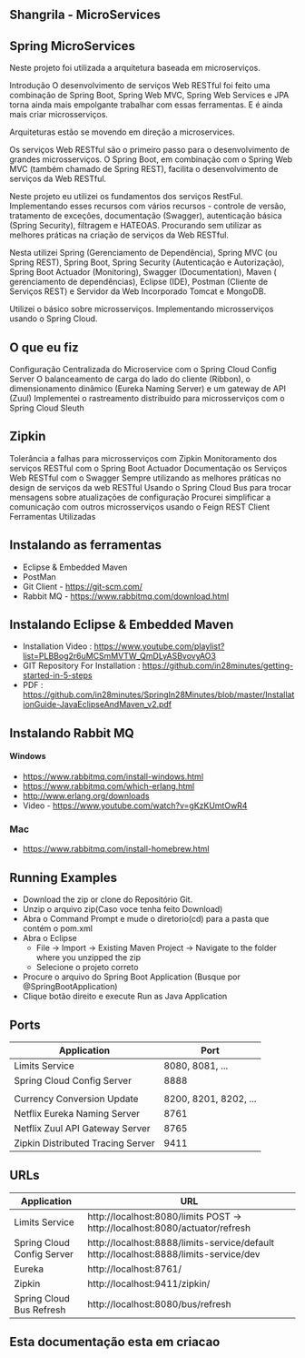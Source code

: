 ## Shangrila - MicroServices
## Spring MicroServices

Neste projeto foi utilizada a arquitetura baseada em microserviços.

Introdução
O desenvolvimento de serviços Web RESTful foi feito uma combinação de Spring Boot, Spring Web MVC, Spring Web Services e JPA torna ainda mais empolgante trabalhar com essas ferramentas. E é ainda mais criar microsserviços.

Arquiteturas estão se movendo em direção a microservices.

Os serviços Web RESTful são o primeiro passo para o desenvolvimento de grandes microsserviços. O Spring Boot, em combinação com o Spring Web MVC (também chamado de Spring REST), facilita o desenvolvimento de serviços da Web RESTful.

Neste projeto eu utilizei os fundamentos dos serviços RestFul. Implementando esses recursos com vários recursos - controle de versão, tratamento de exceções, documentação (Swagger), autenticação básica (Spring Security), filtragem e HATEOAS. Procurando sem utilizar as melhores práticas na criação de serviços da Web RESTful.

Nesta utilizei Spring (Gerenciamento de Dependência), Spring MVC (ou Spring REST), Spring Boot, Spring Security (Autenticação e Autorização), Spring Boot Actuador (Monitoring), Swagger (Documentation), Maven ( gerenciamento de dependências), Eclipse (IDE), Postman (Cliente de Serviços REST) ​​e Servidor da Web Incorporado Tomcat e MongoDB.

Utilizei o básico sobre microsserviços. Implementando microsserviços usando o Spring Cloud.

## O que eu fiz

Configuração Centralizada do Microservice com o Spring Cloud Config Server
O balanceamento de carga do lado do cliente (Ribbon), o dimensionamento dinâmico (Eureka Naming Server) e um gateway de API (Zuul)
Implementei o rastreamento distribuído para microsserviços com o Spring Cloud Sleuth

## Zipkin
Tolerância a falhas para microsserviços com Zipkin
Monitoramento dos serviços RESTful com o Spring Boot Actuador
Documentação os Serviços Web RESTful com o Swagger
Sempre utilizando as melhores práticas no design de serviços da web RESTful
Usando o Spring Cloud Bus para trocar mensagens sobre atualizações de configuração
Procurei simplificar a comunicação com outros microsserviços usando o Feign REST Client
Ferramentas Utilizadas

## Instalando as ferramentas
- Eclipse & Embedded Maven
- PostMan
- Git Client - https://git-scm.com/
- Rabbit MQ - https://www.rabbitmq.com/download.html


## Instalando Eclipse & Embedded Maven
- Installation Video : https://www.youtube.com/playlist?list=PLBBog2r6uMCSmMVTW_QmDLyASBvovyAO3
- GIT Repository For Installation : https://github.com/in28minutes/getting-started-in-5-steps
- PDF : https://github.com/in28minutes/SpringIn28Minutes/blob/master/InstallationGuide-JavaEclipseAndMaven_v2.pdf

## Instalando Rabbit MQ

#### Windows
- https://www.rabbitmq.com/install-windows.html
- https://www.rabbitmq.com/which-erlang.html
- http://www.erlang.org/downloads
- Video - https://www.youtube.com/watch?v=gKzKUmtOwR4

### Mac
- https://www.rabbitmq.com/install-homebrew.html

## Running Examples
- Download the zip or clone do Repositório Git.
- Unzip o arquivo zip(Caso voce tenha feito Download)
- Abra o Command Prompt e mude o diretorio(cd) para a pasta que contém o pom.xml
- Abra o  Eclipse 
   - File -> Import -> Existing Maven Project -> Navigate to the folder where you unzipped the zip
   - Selecione o projeto correto
- Procure o arquivo do Spring Boot Application (Busque por @SpringBootApplication)
- Clique botão direito e execute Run as Java Application

## Ports

|     Application       |     Port          |
| ------------- | ------------- |
| Limits Service | 8080, 8081, ... |
| Spring Cloud Config Server | 8888 |
|  |  |
| Currency Conversion Update | 8200, 8201, 8202, ... |
| Netflix Eureka Naming Server | 8761 |
| Netflix Zuul API Gateway Server | 8765 |
| Zipkin Distributed Tracing Server | 9411 |


## URLs

|     Application       |     URL          |
| ------------- | ------------- |
| Limits Service | http://localhost:8080/limits POST -> http://localhost:8080/actuator/refresh|
| Spring Cloud Config Server| http://localhost:8888/limits-service/default http://localhost:8888/limits-service/dev |
| Eureka | http://localhost:8761/|
| Zipkin | http://localhost:9411/zipkin/ |
| Spring Cloud Bus Refresh | http://localhost:8080/bus/refresh |

## Esta documentação esta em criacao
